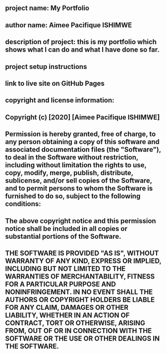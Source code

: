 ## project name: My Portfolio
## author name: Aimee Pacifique ISHIMWE
## description of project: this is my portfolio which shows what I can do and what I have done so far.
## project setup instructions
## link to live site on GitHub Pages
## copyright and license information:
## Copyright (c) [2020] [Aimee Pacifique ISHIMWE]

## Permission is hereby granted, free of charge, to any person obtaining a copy of this software and associated documentation files (the "Software"), to deal in the Software without restriction, including without limitation the rights to use, copy, modify, merge, publish, distribute, sublicense, and/or sell copies of the Software, and to permit persons to whom the Software is furnished to do so, subject to the following conditions:

## The above copyright notice and this permission notice shall be included in all copies or substantial portions of the Software.

## THE SOFTWARE IS PROVIDED "AS IS", WITHOUT WARRANTY OF ANY KIND, EXPRESS OR IMPLIED, INCLUDING BUT NOT LIMITED TO THE WARRANTIES OF MERCHANTABILITY, FITNESS FOR A PARTICULAR PURPOSE AND NONINFRINGEMENT. IN NO EVENT SHALL THE AUTHORS OR COPYRIGHT HOLDERS BE LIABLE FOR ANY CLAIM, DAMAGES OR OTHER LIABILITY, WHETHER IN AN ACTION OF CONTRACT, TORT OR OTHERWISE, ARISING FROM, OUT OF OR IN CONNECTION WITH THE SOFTWARE OR THE USE OR OTHER DEALINGS IN THE SOFTWARE.